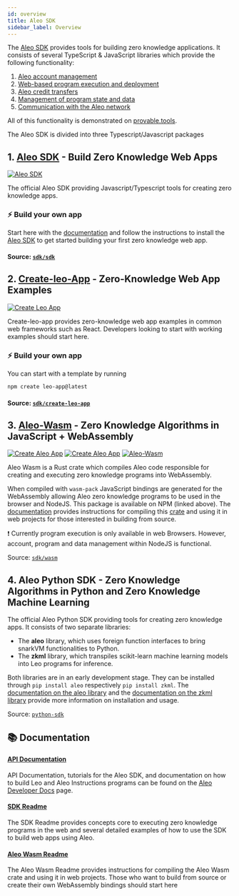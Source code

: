 ```yaml
---
id: overview
title: Aleo SDK
sidebar_label: Overview
---
```

<!-- markdown-link-check-disable -->

The [Aleo SDK](https://github.com/ProvableHQ/sdk) provides tools for building zero knowledge applications. It consists of
several TypeScript & JavaScript libraries which provide the following functionality:
1. [Aleo account management](https://provable.tools/account)
2. [Web-based program execution and deployment](https://provable.tools/develop)
3. [Aleo credit transfers](https://provable.tools/transfer)
4. [Management of program state and data](https://provable.tools/record)
5. [Communication with the Aleo network](https://provable.tools/rest)

All of this functionality is demonstrated on [provable.tools](https://www.provable.tools/).

The Aleo SDK is divided into three Typescript/Javascript packages

## 1. [Aleo SDK](./typescript/00_sdk_overview.md) - Build Zero Knowledge Web Apps

<a href="https://www.npmjs.com/package/@provablehq/sdk"> <img alt="Aleo SDK" src="https://img.shields.io/npm/l/%40aleohq%2Fsdk?label=NPM%20-%20Aleo%20SDK&labelColor=green&color=blue" /></a>


The official Aleo SDK providing Javascript/Typescript tools for creating zero knowledge apps.

### ⚡ Build your own app

Start here with the [documentation](./typescript/00_sdk_overview.md) and follow the instructions to install the [Aleo SDK](https://github.com/ProvableHQ/sdk/tree/testnet3/sdk#readme) to get started building your
first zero knowledge web app.

#### Source: [`sdk/sdk`](https://github.com/ProvableHQ/sdk/tree/testnet3/sdk)


## 2. [Create-leo-App](./create-leo-app/00_app_installation.md) - Zero-Knowledge Web App Examples


<a href="https://www.npmjs.com/package/create-leo-app"> <img alt="Create Leo App" src="https://img.shields.io/npm/l/create-aleo-app?label=NPM%20-%20Create-Leo-App&labelColor=green&color=blue" /></a>

Create-leo-app provides zero-knowledge web app examples in common web frameworks such as React. Developers looking to
start with working examples should start here.

### ⚡ Build your own app


You can start with a template by running
```bash
npm create leo-app@latest
```


#### Source: [`sdk/create-leo-app`](https://github.com/ProvableHQ/sdk/tree/testnet3/create-leo-app)

## 3. [Aleo-Wasm](./wasm/00_wasm_installation.md) - Zero Knowledge Algorithms in JavaScript + WebAssembly

<a href="https://www.npmjs.com/package/@provablehq/wasm"> <img alt="Create Aleo App" src="https://img.shields.io/npm/l/%40aleohq%2Fwasm?label=NPM%20-%20Aleo%20Wasm&labelColor=green&color=blue" /></a>
<a href="https://www.npmjs.com/package/@aleohq/nodejs"> <img alt="Create Aleo App" src="https://img.shields.io/npm/l/%40aleohq%2Fnodejs?label=NPM%20-%20Aleo%20Nodejs&labelColor=green&color=blue" /></a>
<a href="https://crates.io/crates/aleo-wasm"> <img alt="Aleo-Wasm" src="https://img.shields.io/crates/v/aleo-wasm.svg?color=neon" /></a>

Aleo Wasm is a Rust crate which compiles Aleo code responsible for creating and executing zero knowledge programs into
WebAssembly.

When compiled with `wasm-pack` JavaScript bindings are generated for the WebAssembly allowing Aleo zero
knowledge programs to be used in the browser and NodeJS. This package is available on NPM (linked above). The
[documentation](./wasm/00_wasm_installation.md) provides instructions for compiling this [crate](https://github.com/ProvableHQ/sdk/tree/testnet3/wasm) and using it in web projects for those interested in building from
source.

❗ Currently program execution is only available in web Browsers. However, account, program and data management within
NodeJS is functional.

Source: [`sdk/wasm`](https://github.com/ProvableHQ/sdk/tree/testnet3/wasm)

## 4. Aleo Python SDK - Zero Knowledge Algorithms in Python and Zero Knowledge Machine Learning

The official Aleo Python SDK providing tools for creating zero knowledge apps. It consists of two separate libraries:

* The **aleo** library, which uses foreign function interfaces to bring snarkVM functionalities to Python.
* The **zkml** library, which transpiles scikit-learn machine learning models into Leo programs for inference.

Both libraries are in an early development stage. They can be installed through `pip install aleo` respectively `pip install zkml`. The
[documentation on the aleo library](./python/00_aleo_sdk.md) and the [documentation on the zkml library](./python/01_zkml_transpiler.md) provide more information on installation and usage.


Source: [`python-sdk`](https://github.com/ProvableHQ/python-sdk)

## 📚 Documentation

#### [API Documentation](https://docs.leo-lang.org)
API Documentation, tutorials for the Aleo SDK, and documentation on how to build Leo and Aleo Instructions programs can
be found on the [Aleo Developer Docs](https://docs.leo-lang.org) page.

#### [SDK Readme](https://github.com/ProvableHQ/sdk/tree/testnet3/sdk#readme)
The SDK Readme provides concepts core to executing zero knowledge programs in the web and several detailed examples of
how to use the SDK to build web apps using Aleo.

#### [Aleo Wasm Readme](https://github.com/ProvableHQ/sdk/tree/testnet3/wasm#readme)
The Aleo Wasm Readme provides instructions for compiling the Aleo Wasm crate and using it in web projects. Those who
want to build from source or create their own WebAssembly bindings should start here
<!-- markdown-link-check-enable -->